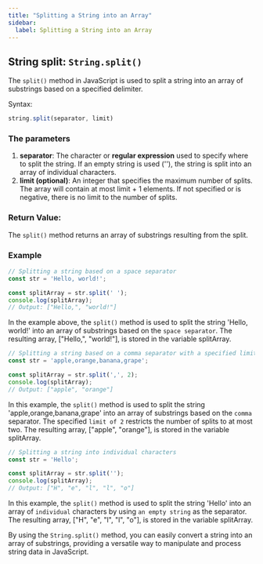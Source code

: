 ```yaml
---
title: "Splitting a String into an Array"
sidebar:
  label: Splitting a String into an Array
---
```

## String split: `String.split()`

The `split()` method in JavaScript is used to split a string into an array of substrings based on a specified delimiter.

Syntax:
```javascript
string.split(separator, limit)
```

### The parameters

1. **separator**: The character or **regular expression** used to specify where to split the string. If an empty string is used (''), the string is split into an array of individual characters.
2. **limit (optional)**: An integer that specifies the maximum number of splits. The array will contain at most limit + 1 elements. If not specified or is negative, there is no limit to the number of splits.

### Return Value:

The `split()` method returns an array of substrings resulting from the split.

### Example

```javascript
// Splitting a string based on a space separator
const str = 'Hello, world!';

const splitArray = str.split(' ');
console.log(splitArray);
// Output: ["Hello,", "world!"]
```

In the example above, the `split()` method is used to split the string 'Hello, world!' into an array of substrings based on the `space separator`. The resulting array, ["Hello,", "world!"], is stored in the variable splitArray.

```javascript
// Splitting a string based on a comma separator with a specified limit
const str = 'apple,orange,banana,grape';

const splitArray = str.split(',', 2);
console.log(splitArray);
// Output: ["apple", "orange"]
```

In this example, the `split()` method is used to split the string 'apple,orange,banana,grape' into an array of substrings based on the `comma` separator. The specified `limit of 2` restricts the number of splits to at most two. The resulting array, ["apple", "orange"], is stored in the variable splitArray.

```javascript
// Splitting a string into individual characters
const str = 'Hello';

const splitArray = str.split('');
console.log(splitArray);
// Output: ["H", "e", "l", "l", "o"]
```

In this example, the `split()` method is used to split the string 'Hello' into an array of `individual` characters by using `an empty string` as the separator. The resulting array, ["H", "e", "l", "l", "o"], is stored in the variable splitArray.

By using the `String.split()` method, you can easily convert a string into an array of substrings, providing a versatile way to manipulate and process string data in JavaScript.